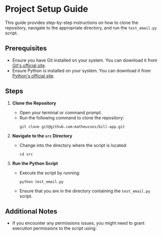 # Project Setup Guide

This guide provides step-by-step instructions on how to clone the repository, navigate to the appropriate directory, and run the `test_email.py` script.

## Prerequisites
- Ensure you have Git installed on your system. You can download it from [Git's official site](https://git-scm.com/downloads).
- Ensure Python is installed on your system. You can download it from [Python's official site](https://www.python.org/downloads/).

## Steps

1. **Clone the Repository**
   - Open your terminal or command prompt.
   - Run the following command to clone the repository:
     ```
     git clone git@github.com:matheusses/bill-app.git
     ```

2. **Navigate to the `src` Directory**
   - Change into the directory where the script is located:
     ```
     cd src
     ```

3. **Run the Python Script**
   - Execute the script by running:
     ```
     python test_email.py
     ```
   - Ensure that you are in the directory containing the `test_email.py` script.

## Additional Notes
- If you encounter any permissions issues, you might need to grant execution permissions to the script using:
